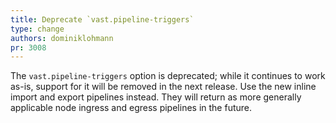 ```yaml
---
title: Deprecate `vast.pipeline-triggers`
type: change
authors: dominiklohmann
pr: 3008
---
```


The `vast.pipeline-triggers` option is deprecated; while it continues to
work as-is, support for it will be removed in the next release. Use the
new inline import and export pipelines instead. They will return as more
generally applicable node ingress and egress pipelines in the future.
